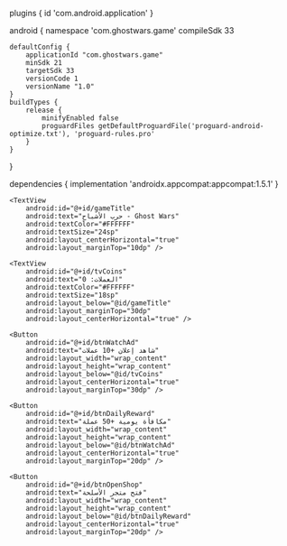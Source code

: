 plugins {
    id 'com.android.application'
}

android {
    namespace 'com.ghostwars.game'
    compileSdk 33

    defaultConfig {
        applicationId "com.ghostwars.game"
        minSdk 21
        targetSdk 33
        versionCode 1
        versionName "1.0"
    }
    buildTypes {
        release {
            minifyEnabled false
            proguardFiles getDefaultProguardFile('proguard-android-optimize.txt'), 'proguard-rules.pro'
        }
    }
}

dependencies {
    implementation 'androidx.appcompat:appcompat:1.5.1'
}<?xml version="1.0" encoding="utf-8"?>
<RelativeLayout xmlns:android="http://schemas.android.com/apk/res/android"
    android:background="#121212"
    android:layout_width="match_parent"
    android:layout_height="match_parent"
    android:padding="20dp">

    <TextView
        android:id="@+id/gameTitle"
        android:text="حرب الأشباح - Ghost Wars"
        android:textColor="#FFFFFF"
        android:textSize="24sp"
        android:layout_centerHorizontal="true"
        android:layout_marginTop="10dp" />

    <TextView
        android:id="@+id/tvCoins"
        android:text="العملات: 0"
        android:textColor="#FFFFFF"
        android:textSize="18sp"
        android:layout_below="@id/gameTitle"
        android:layout_marginTop="30dp"
        android:layout_centerHorizontal="true" />

    <Button
        android:id="@+id/btnWatchAd"
        android:text="شاهد إعلان +10 عملات"
        android:layout_width="wrap_content"
        android:layout_height="wrap_content"
        android:layout_below="@id/tvCoins"
        android:layout_centerHorizontal="true"
        android:layout_marginTop="30dp" />

    <Button
        android:id="@+id/btnDailyReward"
        android:text="مكافأة يومية +50 عملة"
        android:layout_width="wrap_content"
        android:layout_height="wrap_content"
        android:layout_below="@id/btnWatchAd"
        android:layout_centerHorizontal="true"
        android:layout_marginTop="20dp" />

    <Button
        android:id="@+id/btnOpenShop"
        android:text="فتح متجر الأسلحة"
        android:layout_width="wrap_content"
        android:layout_height="wrap_content"
        android:layout_below="@id/btnDailyReward"
        android:layout_centerHorizontal="true"
        android:layout_marginTop="20dp" />

</RelativeLayout>
